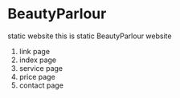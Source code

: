 # BeautyParlour
static website
this is static BeautyParlour website
1. link page
2. index page
3. service page
4. price page
5. contact page
